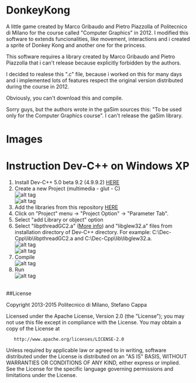 # DonkeyKong

A little game created by Marco Gribaudo and Pietro Piazzolla of Politecnico di Milano for the course called "Computer Graphics" in 2012.
I modified this software to extends funcionalities, like movement, interactions and i created a sprite of Donkey Kong and another one for the princess.

This software requires a library created by Marco Gribaudo and Pietro Piazzolla that i can't release because explicitly forbidden by the authors.

I decided to realese this ".c" file, because i worked on this for many days and i implemented lots of features respect the original version distributed during the course in 2012.

Obviously, you can't download this and compile.

Sorry guys, but the authors wrote in the gaSim sources this: "To be used only for the Computer Graphics course". I can't release the gaSim library.

# Images

# Instruction Dev-C++ on Windows XP
1. Install Dev-C++ 5.0 beta 9.2 (4.9.9.2) [HERE](http://sourceforge.net/projects/dev-cpp/files/Binaries/Dev-C%2B%2B%204.9.9.2/devcpp-4.9.9.2_setup.exe/download?use_mirror=switch)
2. Create a new Project (multimedia - glut - C)<br>
![alt tag](http://www.stefanocappa.it/publicfiles/Github_repositories_images/DonkeyKong/1-devcpp-new-project.png)<br>
![alt tag](http://www.stefanocappa.it/publicfiles/Github_repositories_images/DonkeyKong/5-devcpp.png)
2. Add the libraries from this repository [HERE]()
3. Click on "Project" menu -> "Project Option" -> "Parameter Tab".
4. Select "add Library or object" option
5. Select "libpthreadGC2.a" ([More info](http://stackoverflow.com/questions/2119779/how-to-use-pthread-library-in-devc
)) and "libglew32.a" files from installation directory of Dev-C++ directory. For example: C:\Dec-Cpp\lib\libpthreadGC2.a and C:\Dec-Cpp\lib\libglew32.a.<br>
![alt tag](http://www.stefanocappa.it/publicfiles/Github_repositories_images/DonkeyKong/2-add-linker.png)<br>
![alt tag](http://www.stefanocappa.it/publicfiles/Github_repositories_images/DonkeyKong/3-scelta-libreria.png)
6. Compile <br>
![alt tag](http://www.stefanocappa.it/publicfiles/Github_repositories_images/DonkeyKong/4-compilato.png)
7. Run <br>
![alt tag](http://www.stefanocappa.it/publicfiles/Github_repositories_images/DonkeyKong/6-in-esecuzione.png)
<br>
##License

   Copyright 2013-2015 Politecnico di Milano, Stefano Cappa

   Licensed under the Apache License, Version 2.0 (the "License");
   you may not use this file except in compliance with the License.
   You may obtain a copy of the License at

       http://www.apache.org/licenses/LICENSE-2.0

   Unless required by applicable law or agreed to in writing, software
   distributed under the License is distributed on an "AS IS" BASIS,
   WITHOUT WARRANTIES OR CONDITIONS OF ANY KIND, either express or implied.
   See the License for the specific language governing permissions and
   limitations under the License.
